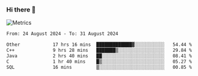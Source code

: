 ### Hi there 👋

![Metrics](https://github.com/radoapx/radoapx/blob/main/github-metrics.svg)

<!--START_SECTION:waka-->

```txt
From: 24 August 2024 - To: 31 August 2024

Other            17 hrs 16 mins  █████████████▓░░░░░░░░░░░   54.44 %
C++              9 hrs 28 mins   ███████▒░░░░░░░░░░░░░░░░░   29.84 %
Java             2 hrs 40 mins   ██░░░░░░░░░░░░░░░░░░░░░░░   08.41 %
C                1 hr 40 mins    █▒░░░░░░░░░░░░░░░░░░░░░░░   05.27 %
SQL              16 mins         ▒░░░░░░░░░░░░░░░░░░░░░░░░   00.85 %
```

<!--END_SECTION:waka-->

<!--
**radoapx/radoapx** is a ✨ _special_ ✨ repository because its `README.md` (this file) appears on your GitHub profile.

Here are some ideas to get you started:

- 🔭 I’m currently working on ...
- 🌱 I’m currently learning ...
- 👯 I’m looking to collaborate on ...
- 🤔 I’m looking for help with ...
- 💬 Ask me about ...
- 📫 How to reach me: ...
- 😄 Pronouns: ...
- ⚡ Fun fact: ...
-->
